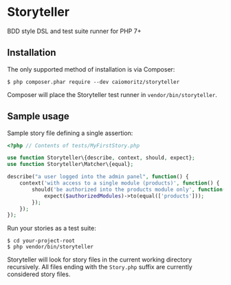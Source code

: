 # Storyteller

BDD style DSL and test suite runner for PHP 7+

## Installation

The only supported method of installation is via Composer:

```
$ php composer.phar require --dev caiomoritz/storyteller
```

Composer will place the Storyteller test runner in `vendor/bin/storyteller`.

## Sample usage

Sample story file defining a single assertion:

```php
<?php // Contents of tests/MyFirstStory.php

use function Storyteller\{describe, context, should, expect};
use function Storyteller\Matcher\{equal};

describe("a user logged into the admin panel", function() {
    context('with access to a single module (products)', function() {
        should('be authorized into the products module only', function() {
            expect($authorizedModules)->to(equal(['products']));
        });
    });
});
```

Run your stories as a test suite:

```
$ cd your-project-root
$ php vendor/bin/storyteller
```

Storyteller will look for story files in the current working directory recursively. All files ending with the `Story.php` suffix are currently considered story files.
